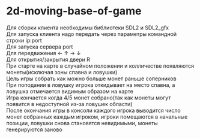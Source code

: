 # 2d-moving-base-of-game
Для сборки клиента необходимы библиотеки SDL2 и SDL2_gfx  
Для запуска клиента надо передать через параметры командной строки ip:port  
Для запуска сервера port  
Для передвижения ← ↑ → ↓  
Для открытия/закрытия двери R  
При старте на карте в случайном положении и колличестве появляются монеты(исключая зоны спавна и ловушки)  
Цель игры собрать как можно больше монет раньше соперников  
При поподании в ловушку игрока откидывает на место спавна, а ловушка отмечается видимым образом на карте  
Игра кончается когда 4/5 монет собрано(так как монеты могут появится в недоступной из-за ловушек области)  
После окончания игры в консоли каждого игрока выводится число монет собранных каждым игроком, игроки помещаются в начальные позиции, ловушки снова становятся невидимыми, монеты генерируются заново   
